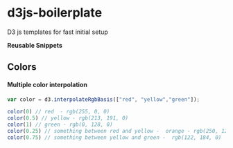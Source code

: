 # d3js-boilerplate
D3 js templates for fast initial setup



**Reusable Snippets**


## Colors

#### Multiple color interpolation
```javascript
var color = d3.interpolateRgbBasis(["red", "yellow","green"]);

color(0) // red  - rgb(255, 0, 0)
color(0.5) // yellow - rgb(213, 191, 0)
color(1) // green - rgb(0, 128, 0)
color(0.25) // something between red and yellow -  orange - rgb(250, 120, 0)
color(0.75) // something between yellow and green -  rgb(122, 184, 0)

```
